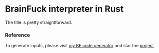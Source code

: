 # BrainFuck interpreter in Rust

The title is pretty straightforward.

### Reference

To generate inputs, please visit [my BF code generator](https://bf-gen.vercel.app/) and star the [project](https://github.com/tallestlegacy/bf-gen)

